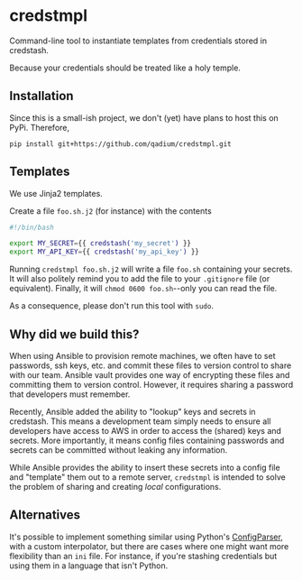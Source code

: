 # credstmpl
Command-line tool to instantiate templates from credentials stored in
credstash.

Because your credentials should be treated like a holy temple.

## Installation
Since this is a small-ish project, we don't (yet) have plans to host
this on PyPi. Therefore,
```
pip install git+https://github.com/qadium/credstmpl.git
```

## Templates
We use Jinja2 templates.

Create a file `foo.sh.j2` (for instance) with the contents
```bash
#!/bin/bash

export MY_SECRET={{ credstash('my_secret') }}
export MY_API_KEY={{ credstash('my_api_key') }}
```

Running `credstmpl foo.sh.j2` will write a file `foo.sh` containing your
secrets. It will also politely remind you to add the file to your
`.gitignore` file (or equivalent). Finally, it will `chmod 0600
foo.sh`--only you can read the file.

As a consequence, please don't run this tool with `sudo`.

## Why did we build this?
When using Ansible to provision remote machines, we often have to set
passwords, ssh keys, etc. and commit these files to version control to
share with our team. Ansible vault provides one way of encrypting these
files and committing them to version control. However, it requires
sharing a password that developers must remember.

Recently, Ansible added the ability to "lookup" keys and secrets in
credstash. This means a development team simply needs to ensure all
developers have access to AWS in order to access the (shared) keys and
secrets. More importantly, it means config files containing passwords
and secrets can be committed without leaking any information.

While Ansible provides the ability to insert these secrets into a config
file and "template" them out to a remote server, `credstmpl` is intended
to solve the problem of sharing and creating *local* configurations.

## Alternatives
It's possible to implement something similar using Python's
[ConfigParser](https://docs.python.org/2/library/configparser.html),
with a custom interpolator, but there are cases where one might want
more flexibility than an `ini` file. For instance, if you're stashing
credentials but using them in a language that isn't Python.

